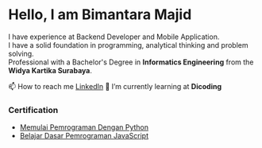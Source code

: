# Hello, I am Bimantara Majid

I have experience at Backend Developer and Mobile Application.\
I have a solid foundation in programming, analytical thinking and problem solving.\
Professional with a Bachelor's Degree in **Informatics Engineering** from the **Widya Kartika Surabaya**.

📫 How to reach me [LinkedIn](https://www.linkedin.com/in/bimantara-m-88b3a7206/)
🌱 I’m currently learning at **Dicoding**

### Certification
- [Memulai Pemrograman Dengan Python](https://www.dicoding.com/certificates/1OP8LQ0EVZQK/)
- [Belajar Dasar Pemrograman JavaScript](https://www.dicoding.com/certificates/KEXL3OE54PG2/)

<!--
**BimantaraMajid/BimantaraMajid** is a ✨ _special_ ✨ repository because its `README.md` (this file) appears on your GitHub profile.

Here are some ideas to get you started:

- 🔭 I’m currently working on ...
- 🌱 I’m currently learning ...
- 👯 I’m looking to collaborate on ...
- 🤔 I’m looking for help with ...
- 💬 Ask me about ...
- 📫 How to reach me: ...
- 😄 Pronouns: ...
- ⚡ Fun fact: ...
-->
